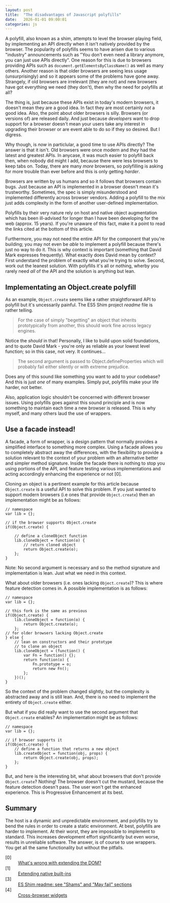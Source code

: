 ```yaml
---
layout: post
title:  "The disadvantages of Javascript polyfills"
date:   2026-01-01 09:00:01
categories: js
---
```


A polyfill, also known as a shim, attempts to level the browser playing field, by implementing an API directly when it isn't natively provided by the browser. The popularity of polyfills seems to have arisen due to various "industry" announcements such as "You don't even need a library anymore, you can just use APIs directly". One reason for this is due to browsers providing APIs such as `document.getElementsByClassName()` as well as many others. Another reason is that older browsers are seeing less usage (unsurprisingly) and so it appears some of the problems have gone away. Strangely, if old browsers are irrelevant (they are not) and new browsers have got everything we need (they don't), then why the need for polyfills at all?

The thing is, just because these APIs exist in today's modern browsers, it doesn't mean they are a good idea. In fact they are most certainly *not* a good idea. Also, the point about older browsers is silly. Browsers (or versions of) are released daily. And just because *developers* want to drop support for a browser doesn't mean your users take any interest in upgrading their browser or are event able to do so if they so desired. But I digress.

Why though, is *now* in particlular, a good time to use APIs directly? The answer is that it isn't. Old browsers were once modern and *they* had the latest and greatest APIs. In anycase, it was much easier to polyfill back then, when nobody did might I add, because there were less browsers to keep tabs on. Today, there are many *more* browsers, so polyfilling is asking for more trouble than ever before and this is only getting *harder*.

Browsers are written by us humans and so it follows that browsers contain bugs. Just because an API is implemented in a browser doesn't mean it's trustworthy. Sometimes, the spec is simply misunderstood and implemented differently across browser vendors. Adding a polyfill to the mix just adds complexity in the form of another user-defined implementation.

Polyfills by their very nature rely on host and native object augmentation which has been ill-advised for longer than I have been developing for the web (approx. 15 years). If you're unaware of this fact, make it a point to read the links cited at the bottom of this article.

Furthermore, you may not need the entire API for the component that you're building; you may not even be *able* to implement a polyfill because there's just no way to do it. This is why context is important (something that David Mark expresses frequently). What exactly does David mean by context? First understand the problem of exactly what you're trying to solve. Second, work out the leanest solution. With polyfills it's all or nothing, wherby you rarely need *all* of the API and the solution is anything but lean.

## Implementating an Object.create polyfill

As an example, `Object.create` seems like a rather straightforward API to polyfill but it's uncessarily painful. The ES5 Shim project *readme* file is rather telling.

> For the case of simply "begetting" an object that inherits prototypically from another, this should work fine across legacy engines.

Notice the *should* in that! Personally, I like to build upon solid foundations, and to quote David Mark - you're only as reliable as your lowest level function; so in this case, not very. It continues...

> The second argument is passed to Object.defineProperties which will probably fail either silently or with extreme prejudice.

Does any of this sound like something you want to add to your codebase? And this is just *one* of many examples. Simply put, polyfills make your life harder, not better.

Also, application logic shouldn't be concerned with different browser issues. Using polyfills goes against this sound principle and is now something to maintain each time a new browser is released. This is why myself, and many others laud the use of wrappers.

## Use a facade instead!

A facade, a form of wrapper, is a design pattern that normally provides a simplified interface to something more complex. Using a facade allows you to completely abstract away the differences, with the flexibility to provide a solution relevant to the context of your problem with an alternative better and simpler method signature. Inside the facade there is nothing to stop you using portions of the API, and feature testing various implementations and acting accordingly enhancing the experience or not [0].

Cloning an object is a pertinent example for this article because `Object.create` is a useful API to solve this problem. If you just wanted to support modern browsers (i.e ones that provide `Object.create`) then an implementation might be as follows:

	// namespace
	var lib = {};

	// if the browser supports Object.create
	if(Object.create) {

		// define a cloneObject function
		lib.cloneObject = function(o) {
			// return cloned object
			return Object.create(o);
		};
	}

Note: No second argument is necessary and so the method signature and implementation is lean. Just what we need in this context.

What about older browsers (i.e. ones lacking `Object.create`)? This is where feature detection comes in. A possible implementation is as follows:

	// namespace
	var lib = {};

	// this fork is the same as previous
	if(Object.create) {
		lib.cloneObject = function(o) {
			return Object.create(o);
		};
	// for older browsers lacking Object.create
	} else {
		// lean on constructors and their prototype
		// to clone an object
		lib.cloneObject = (function() {
			var Fn = function() {};
			return function(o) {
				Fn.prototype = o;
				return new Fn();
			};
		})();
	}

So the context of the problem changed slightly, but the complexity is abstracted away and is still lean. And, there is no need to implement the entirety of `Object.create` either.

But what if you did really want to use the second argument that `Object.create` enables? An implementation might be as follows:

	// namespace
	var lib = {};

	// if browser supports it
	if(Object.create) {
		// define a function that returns a new object
		lib.createObject = function(obj, props) {
			return Object.create(obj, props);
		};
	}

But, and here is the interesting bit, what about browsers that don't provide `Object.create`? Nothing! The browser doesn't cut the mustard, because the feature detection doesn't pass. The user won't get the enhanced experience. This is Progressive Enhancement at its best.

## Summary

The host is a dynamic and unpredictable environment, and polyfills try to bend the rules in order to create a static environment. At best, polyfills are harder to implement. At their worst, they are impossible to implement to standard. This increases development effort significantly but even worse, results in unreliable software. The answer, is of course to use wrappers. You get all the same functionality but without the pitfalls.

<dl>
	<dt class="citation" id="ref0">[0]</dt>
	<dd><a href="http://perfectionkills.com/whats-wrong-with-extending-the-dom/">What's wrong with extending the DOM?</a></dd>
	<dt class="citation" id="ref1">[1]</dt>
	<dd><a href="http://perfectionkills.com/extending-native-builtins/">Extending native built-ins</a></dd>
	<dt class="citation" id="ref3">[3]</dt>
	<dd><a href="https://github.com/es-shims/es5-shim">ES Shim readme: see "Shams" and "May fail" sections</a></dd>
	<dt class="citation" id="ref4">[4]</dt>
	<dd><a href="http://peter.michaux.ca/articles/cross-browser-widgets">Cross-browser widgets</a></dd>
</dl>

<!--

* The main takeaway is that you can't rely on native APIs, you can't rely on your implementation of a native API and sometimes a polyfill is impossible to implement using alternative methods. e.g. polyfill attachEvent or getElementById. And this doesn't just apply to old APIs, same goes for new ones like Zakas matchMedia.

* CONSISTENCY Then there is the question of consistency. Do you want to use some polyfills and some facades. Probably not. Just use a consistent abstraction, a facade.

-->

